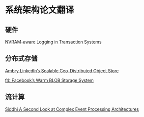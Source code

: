 # 系统架构论文翻译

## 硬件

[NVRAM-aware Logging in Transaction Systems][1]

## 分布式存储

[Ambry LinkedIn’s Scalable Geo-Distributed Object Store][2]

[f4: Facebook’s Warm BLOB Storage System][3]

## 流计算

[Siddhi A Second Look at Complex Event Processing Architectures][4]

[1]: https://github.com/tsinan/papers/tree/master/Architecture/System/NVRAM-aware%20Logging%20in%20Transaction%20Systems
[2]: https://github.com/tsinan/papers/tree/master/Architecture/Database%26Storage/ambry
[3]: https://github.com/tsinan/papers/blob/master/Architecture/Database%26Storage/f4-osdi14
[4]: https://github.com/tsinan/papers/tree/master/Architecture/ComplexEventProcess/Siddhi%20A%20Second%20Look%20at%20Complex%20Event%20Processing%20Architectures



